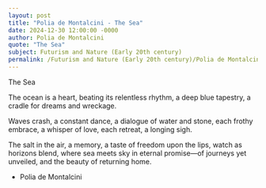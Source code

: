 ```yaml
---
layout: post
title: "Polia de Montalcini - The Sea"
date: 2024-12-30 12:00:00 -0000
author: Polia de Montalcini
quote: "The Sea"
subject: Futurism and Nature (Early 20th century)
permalink: /Futurism and Nature (Early 20th century)/Polia de Montalcini/Polia de Montalcini - The Sea
---
```


The Sea

The ocean is a heart,
beating its relentless rhythm,
a deep blue tapestry,
a cradle for dreams and wreckage.

Waves crash, a constant dance,
a dialogue of water and stone,
each frothy embrace, a whisper of love,
each retreat, a longing sigh.

The salt in the air, a memory,
a taste of freedom upon the lips,
watch as horizons blend,
where sea meets sky in eternal
promise—of journeys yet unveiled,
and the beauty of returning home.

- Polia de Montalcini
